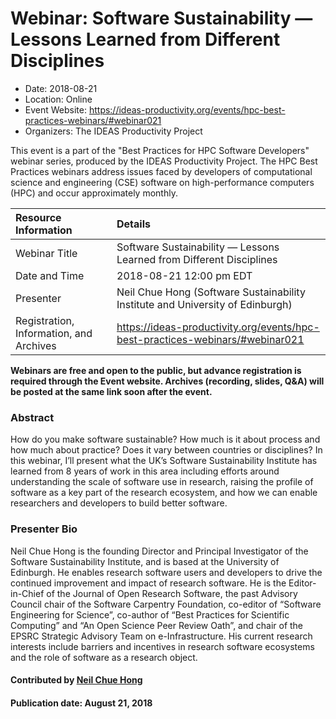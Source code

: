 













			   

<!-- Note: this label does NOT include the trailing colon -->





# Webinar: Software Sustainability — Lessons Learned from Different Disciplines

- Date: 2018-08-21
- Location: Online
- Event Website: https://ideas-productivity.org/events/hpc-best-practices-webinars/#webinar021
- Organizers: The IDEAS Productivity Project
			   
This event is a part of the "Best Practices for HPC Software
Developers" webinar series, produced by the IDEAS Productivity
Project. The HPC Best Practices webinars address issues faced by
developers of computational science and engineering (CSE) software on
high-performance computers (HPC) and occur approximately monthly.

Resource Information | Details
:--- | :---			   
Webinar Title | Software Sustainability — Lessons Learned from Different Disciplines
Date and Time | 2018-08-21 12:00 pm EDT
Presenter | Neil Chue Hong (Software Sustainability Institute and University of Edinburgh)
Registration, Information, and Archives | 	<https://ideas-productivity.org/events/hpc-best-practices-webinars/#webinar021>	   

**Webinars are free and open to the public, but advance registration is required through the Event website. Archives (recording, slides, Q&A) will be posted at the same link soon after the event.**

### Abstract
<p>How do you make software sustainable? How much is it about process and
how much about practice? Does it vary between countries or
disciplines? In this webinar, I’ll present what the UK’s Software
Sustainability Institute has learned from 8 years of work in this area
including efforts around understanding the scale of software use in
research, raising the profile of software as a key part of the
research ecosystem, and how we can enable researchers and developers
to build better software.</p>



### Presenter Bio
<p>Neil Chue Hong is the founding Director and
Principal Investigator of the Software Sustainability Institute, and
is based at the University of Edinburgh. He enables research software
users and developers to drive the continued improvement and impact of
research software. He is the Editor-in-Chief of the Journal of Open
Research Software, the past Advisory Council chair of the Software
Carpentry Foundation, co-editor of &#8220;Software Engineering for Science&#8221;,
co-author of &#8220;Best Practices for Scientific Computing&#8221; and &#8220;An Open
Science Peer Review Oath&#8221;, and chair of the EPSRC Strategic Advisory
Team on e-Infrastructure. His current research interests include
barriers and incentives in research software ecosystems and the role
of software as a research object.</p>

    

#### Contributed by [Neil Chue Hong](https://github.com/npch "Neil Chue Hong GitHub profile")

#### Publication date: August 21, 2018

<!---
Publish: yes
Topics: online learning, Software Sustainability
--->






